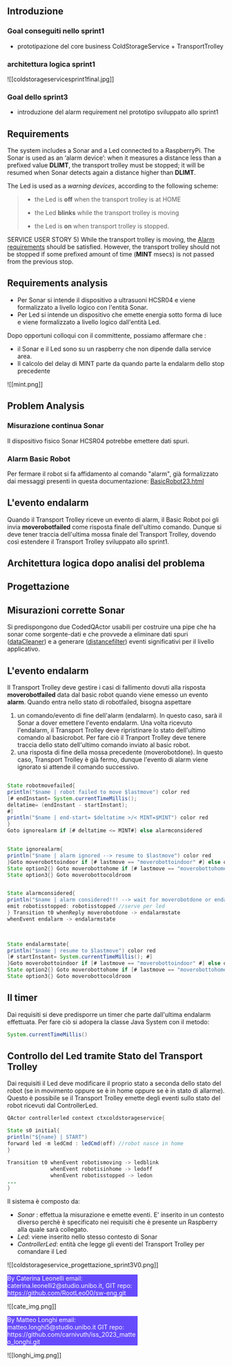 
## Introduzione
### Goal conseguiti nello sprint1
- prototipazione del core business ColdStorageService + TransportTrolley
### architettura logica sprint1
![[coldstorageservicesprint1final.jpg]]
### Goal dello sprint3
- introduzione del alarm requirement nel prototipo sviluppato allo sprint1


## Requirements

The system includes a Sonar and a Led connected to a RaspberryPi.
The Sonar is used as an ‘alarm device’: when it measures a distance less than a prefixed value **DLIMT**, the transport trolley must be stopped; it will be resumed when Sonar detects again a distance higher than **DLIMT**.

The Led is used as a _warning devices_, according to the following scheme:
> - the Led is **off** when the transport trolley is at HOME
>     
> - the Led **blinks** while the transport trolley is moving
>     
> - the Led is **on** when transport trolley is stopped.

SERVICE USER STORY
5) While the transport trolley is moving, the [Alarm requirements](file:///home/leo/github/sw-eng/issLab23/iss23Material/html/TemaFinale23.html#alarm-requirements) should be satisfied. However, the transport trolley should not be stopped if some prefixed amount of time (**MINT** msecs) is not passed from the previous stop.

## Requirements analysis
- Per Sonar si intende il dispositivo a ultrasuoni HCSR04 e viene formalizzato a livello logico con l'entità Sonar.
- Per Led si intende un dispositivo che emette energia sotto forma di luce e viene formalizzato a livello logico dall'entità Led.


Dopo opportuni colloqui con il committente, possiamo affermare che :
- il Sonar e il Led sono su un raspberry che non dipende dalla service area.
- Il calcolo del delay di MINT parte da quando parte la endalarm dello stop precedente

![[mint.png]]



## Problem Analysis

### Misurazione continua Sonar
Il dispositivo fisico Sonar HCSR04 potrebbe emettere dati spuri.

### Alarm Basic Robot
Per fermare il robot si fa affidamento al comando "alarm", già formalizzato dai messaggi presenti in questa documentazione: [BasicRobot23.html](file:///home/leo/github/sw-eng/issLab23/iss23Material/html/BasicRobot23.html#basicrobot23-messaggi)

## L'evento endalarm
Quando il Transport Trolley riceve un evento di alarm, il Basic Robot poi gli invia **moverobotfailed** come risposta finale dell'ultimo comando. Dunque si deve tener traccia dell'ultima mossa finale del Transport Trolley, dovendo così estendere il Transport Trolley sviluppato allo sprint1.


## Architettura logica dopo analisi del problema

## Progettazione

## Misurazioni corrette Sonar
Si predispongono due CodedQActor usabili per costruire una pipe che ha sonar come sorgente-dati e che provvede a eliminare dati spuri ([dataCleaner]()) e a generare ([distancefilter]()) eventi significativi per il livello applicativo.

## L'evento endalarm
Il Transport Trolley deve gestire i casi di fallimento dovuti alla risposta **moverobotfailed** data dal basic robot quando viene emesso un evento **alarm**.
Quando entra nello stato di robotfailed, bisogna aspettare 
1) un comando/evento di fine dell'alarm (endalarm). In questo caso, sarà il Sonar a dover emettere l'evento endalarm. Una volta ricevuto l'endalarm, il Transport Trolley deve ripristinare lo stato dell'ultimo comando al basicrobot. Per fare ciò il Tranport Trolley deve tenere traccia dello stato dell'ultimo comando inviato al basic robot. 
2) una risposta di fine della mossa precedente (moverobotdone). In questo caso, Transport Trolley è già fermo, dunque l'evento di alarm viene ignorato si attende il comando successivo.

``` Java

State robotmovefailed{
println("$name | robot failed to move $lastmove") color red
[# endInstant= System.currentTimeMillis();
deltatime= (endInstant - startInstant);
#]
println("$name | end-start= $deltatime >/< MINT=$MINT") color red
}
Goto ignorealarm if [# deltatime <= MINT#] else alarmconsidered


State ignorealarm{
println("$name | alarm ignored --> resume to $lastmove") color red
}Goto moverobottoindoor if [# lastmove == "moverobottoindoor" #] else option2
State option2{} Goto moverobottohome if [# lastmove == "moverobottohome" #] else option3
State option3{} Goto moverobottocoldroom


State alarmconsidered{
println("$name | alarm considered!!! --> wait for moverobotdone or endalarm") color red
emit robotisstopped: robotisstopped //serve per led
} Transition t0 whenReply moverobotdone -> endalarmstate
whenEvent endalarm -> endalarmstate

  

State endalarmstate{
println("$name | resume to $lastmove") color red
[# startInstant= System.currentTimeMillis(); #]
}Goto moverobottoindoor if [# lastmove == "moverobottoindoor" #] else option2
State option2{} Goto moverobottohome if [# lastmove == "moverobottohome" #] else option3
State option3{} Goto moverobottocoldroom

```

## Il timer 
Dai requisiti si deve predisporre un timer che parte dall'ultima endalarm effettuata. Per fare ciò si adopera la classe Java System con il metodo:

``` Java
System.currentTimeMillis()
```


## Controllo del Led tramite Stato del Transport Trolley
Dai requisiti il Led deve modificare il proprio stato a seconda dello stato del robot (se in movimento oppure se è in home oppure se è in stato di allarme). Questo è possibile se il Transport Trolley emette degli eventi sullo stato del robot ricevuti dal ControllerLed.

``` Java
QActor controllerled context ctxcoldstorageservice{

State s0 initial{
println("${name} | START")
forward led -m ledCmd : ledCmd(off) //robot nasce in home
}

Transition t0 whenEvent robotismoving -> ledblink
			  whenEvent robotisinhome -> ledoff
		      whenEvent robotisstopped -> ledon
...
}
```


Il sistema è composto da:
  - *Sonar* : effettua la misurazione e emette eventi. E' inserito in un contesto diverso perchè è specificato nei requisiti che è presente un Raspberry alla quale sarà collegato.
  - *Led*: viene inserito nello stesso contesto di Sonar
  - *ControllerLed*: entità che legge gli eventi del Transport Trolley per comandare il Led

![[coldstorageservice_progettazione_sprint3V0.png]]


<div style="background-color:rgba(86, 56, 253, 0.9); width:60%;text-align:left;color:white">
        By Caterina Leonelli email: caterina.leonelli2@studio.unibo.it,
        GIT repo: https://github.com/RootLeo00/sw-eng.git
    </div>

![[cate_img.png]]

<div style="background-color:rgba(86, 56, 253, 0.9); width:60%;text-align:left;color:white">
By Matteo Longhi email: matteo.longhi5@studio.unibo.it
GIT repo: https://github.com/carnivuth/iss_2023_matteo_longhi.git
</div>


![[longhi_img.png]]